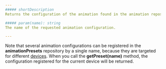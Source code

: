 ```yaml
---
##### shortDescription
Returns the configuration of the animation found in the animation repository by the specified name for the current device.

##### param(name): string
The name of the requested animation configuration.

---
```

Note that several animation configurations can be registered in the **animationPresets** repository by a single name, because they are targeted for different [devices](/api-reference/50%20Common/Object%20Structures/device '/Documentation/ApiReference/Common/Object_Structures/device/'). When you call the **getPreset(name)** method, the configuration registered for the current device will be returned.